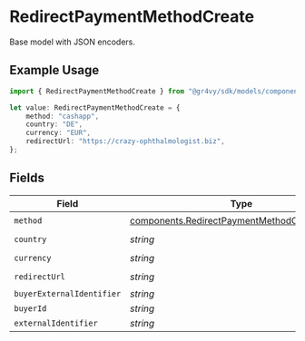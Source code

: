 # RedirectPaymentMethodCreate

Base model with JSON encoders.

## Example Usage

```typescript
import { RedirectPaymentMethodCreate } from "@gr4vy/sdk/models/components";

let value: RedirectPaymentMethodCreate = {
    method: "cashapp",
    country: "DE",
    currency: "EUR",
    redirectUrl: "https://crazy-ophthalmologist.biz",
};
```

## Fields

| Field                                                                                                        | Type                                                                                                         | Required                                                                                                     | Description                                                                                                  | Example                                                                                                      |
| ------------------------------------------------------------------------------------------------------------ | ------------------------------------------------------------------------------------------------------------ | ------------------------------------------------------------------------------------------------------------ | ------------------------------------------------------------------------------------------------------------ | ------------------------------------------------------------------------------------------------------------ |
| `method`                                                                                                     | [components.RedirectPaymentMethodCreateMethod](../../models/components/redirectpaymentmethodcreatemethod.md) | :heavy_check_mark:                                                                                           | N/A                                                                                                          |                                                                                                              |
| `country`                                                                                                    | *string*                                                                                                     | :heavy_check_mark:                                                                                           | N/A                                                                                                          | DE                                                                                                           |
| `currency`                                                                                                   | *string*                                                                                                     | :heavy_check_mark:                                                                                           | N/A                                                                                                          | EUR                                                                                                          |
| `redirectUrl`                                                                                                | *string*                                                                                                     | :heavy_check_mark:                                                                                           | N/A                                                                                                          |                                                                                                              |
| `buyerExternalIdentifier`                                                                                    | *string*                                                                                                     | :heavy_minus_sign:                                                                                           | N/A                                                                                                          |                                                                                                              |
| `buyerId`                                                                                                    | *string*                                                                                                     | :heavy_minus_sign:                                                                                           | N/A                                                                                                          |                                                                                                              |
| `externalIdentifier`                                                                                         | *string*                                                                                                     | :heavy_minus_sign:                                                                                           | N/A                                                                                                          |                                                                                                              |